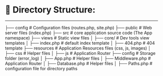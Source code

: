 # 📂 Directory Structure:
***

├── config                  # Configuration files (routes.php, site.php)
├── public                  # Web server files (index.php)
├── src                     # core application source code (The App namespace)
├── views                   # Static view files
│   ├── core/               # Dev tools view templates
│   ├── index.php           # default index template
│   ├── 404.php             # 404 template
├── resources               # Application Resources files (css, js, images)
│   ├── css                 # Helper files
│   ├── js                  # Application Router 
├── config                  # Storage folder (error_log)
│   ├── App.php             # Helper files
│   ├── Middleware.php      # Application Router 
│   ├── Database.php        # Helper files
│   ├── Paths.php           # configuration file for directory paths 

